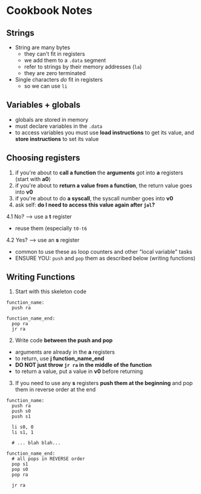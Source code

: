 # Cookbook Notes

## Strings
* String are many bytes 
  * they can't fit in registers
  * we add them to a `.data` segment
  * refer to strings by their memory addresses (`la`)
  * they are zero terminated
* Single characters *do* fit in registers
  * so we can use `li`

## Variables + globals
* globals are stored in memory
* must declare variables in the `.data`
* to access variables you must use **load instructions** to get its value, and **store instructions** to set its value

## Choosing registers

1. if you're about to **call a function** the **arguments** got into **a** registers (start with **a0**)
2. if you're about to **return a value from a function**, the return value goes into **v0**
3. if you're about to do **a syscall**, the syscall number goes into **v0**
4. ask self: **do I need to access this value again after `jal`?**

4.1 No? --> use a **t** register
  
  * reuse them (especially `t0-t6`

4.2 Yes? --> use an **s** register 

  * common to use these as loop counters and other "local variable" tasks
  * ENSURE YOU: `push` and `pop` them as described below (writing functions)
  
## Writing Functions

1. Start with this skeleton code

```
function_name:
  push ra
  
function_name_end:
  pop ra
  jr ra
```

2. Write code **between the push and pop**
  
  * arguments are already in the **a** registers
  * to return, use **j function_name_end**
  * **DO NOT just throw `jr ra` in the middle of the function**
  * to return a value, put a value in **v0** before returning
  
 3. If you need to use any **s** registers **push them at the beginning** and pop them in reverse order at the end

```
function_name:
  push ra
  push s0
  push s1
  
  li s0, 0 
  li s1, 1 
  
  # ... blah blah...
  
function_name_end:
  # all pops in REVERSE order
  pop s1
  pop s0
  pop ra  
  
  jr ra
```
